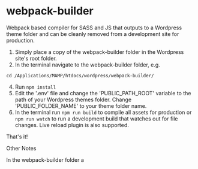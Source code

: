 webpack-builder
==========

Webpack based compiler for SASS and JS that outputs to a Wordpress theme folder and can be cleanly removed from a development site for production.

1. Simply place a copy of the webpack-builder folder in the Wordpress site's root folder.
2. In the terminal navigate to the webpack-builder folder, e.g.
```
cd /Applications/MAMP/htdocs/wordpress/webpack-builder/
```
4. Run ```npm install```
5. Edit the '.env' file and change the 'PUBLIC_PATH_ROOT' variable to the path of your Wordpress themes folder. Change 'PUBLIC_FOLDER_NAME' to your theme folder name.
6. In the terminal run ```npm run build``` to compile all assets for production or ```npm run watch``` to run a development build that watches out for file changes. Live reload plugin is also supported.

That's it!


Other Notes

In the webpack-builder folder a
